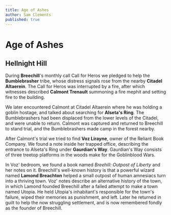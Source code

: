 ```yaml
---
title: Age of Ashes
author: Sam Clements
published: true
---
```


Age of Ashes
============

Hellnight Hill
--------------

During **Breechill**'s monthly call Call for Heros we pledged to help the **Bumblebrasher** tribe, whose distress signals rose from the nearby **Citadel Altaerein**.
The Call for Heros was interrupted by a fire, after which witnesses described **Calmont Trenault** summoning a fire mephit and setting fire to the building.

We later encountered Calmont at Citadel Altaerein where he was holding a goblin hostage, and talked about searching for **Alseta's Ring**.
The Bumblebrashers had been displaced from the lower levels of the Citadel, and were unable to return.
Calmont was captured and returned to Breechill to stand trial, and the Bumblebrashers made camp in the forest nearby.

After Calmont's trial we tried to find **Voz Lirayne**, owner of the Reliant Book Company.
We found a note inside her trapped office, describing the entrance to Alseta's Ring under **Gaurdian's Way**.
Gaurdian's Way consists of three treetop platforms in the woods make for the Goblinblood Wars.

In Voz' bedroom, we found a book named _Breehill: Outpost of Liberty_ and her notes on it.
Breechill's well-known history is that a powerful wizard named **Lamond Breachton** helped a small outpost of human amnesiacs turn into a thriving town.
Voz' notes describe an alternative history of the town, in which Lamond founded Breechill after a failed attempt to make a town named Utopia. 
He held Utopia's inhabitant's responsible for the town's failure, wiped their memories as punishment, and left.
Later he returned in guilt to help the now struggling settlement, and is now remembered fondly as the founder of Breechill.
